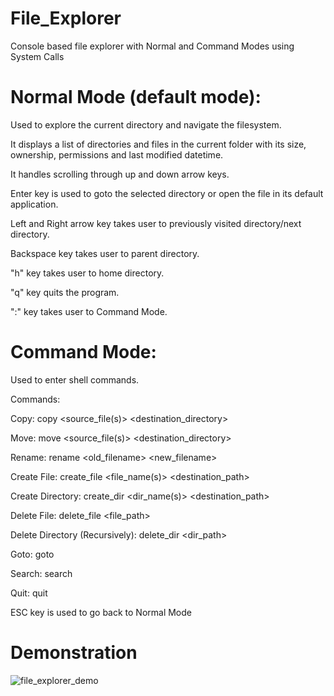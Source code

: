 # File_Explorer
Console based file explorer with Normal and Command Modes using System Calls

# Normal Mode (default mode):
Used to explore the current directory and navigate the filesystem.

It displays a list of directories and files in the current folder with its size, ownership, permissions and last modified datetime.

It handles scrolling through up and down arrow keys.

Enter key is used to goto the selected directory or open the file in its default application.

Left and Right arrow key takes user to previously visited directory/next directory.

Backspace key takes user to parent directory.

"h" key takes user to home directory.

"q" key quits the program.

":" key takes user to Command Mode.


# Command Mode:
Used to enter shell commands.


Commands:

Copy: copy <source_file(s)> <destination_directory>

Move: move <source_file(s)> <destination_directory>

Rename: rename <old_filename> <new_filename>

Create File: create_file <file_name(s)> <destination_path>

Create Directory: create_dir <dir_name(s)> <destination_path>

Delete File: delete_file <file_path>

Delete Directory (Recursively): delete_dir <dir_path>

Goto: goto <path>

Search: search <name>

Quit: quit


ESC key is used to go back to Normal Mode


# Demonstration

![file_explorer_demo](https://user-images.githubusercontent.com/58835108/192150706-63968081-ee80-4683-bb32-1111e1b431b2.gif)
